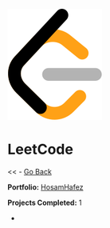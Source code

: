 ![LeetCode Icon](leetcode.svg)
# LeetCode

<< - [Go Back](../README.md)

**Portfolio:** [HosamHafez](https://leetcode.com/claramaq/)

**Projects Completed:** 1

- []()
